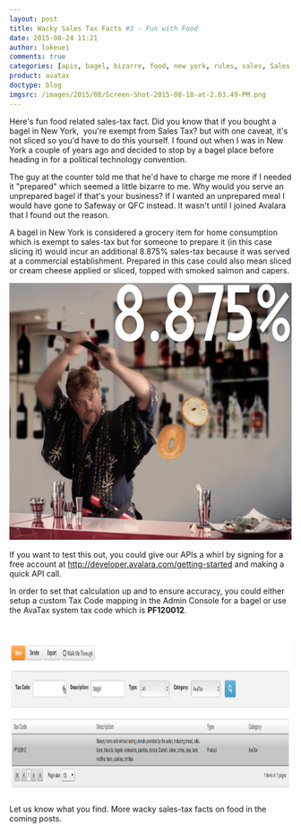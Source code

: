 ```yaml
---
layout: post
title: Wacky Sales Tax Facts #3 - Fun with Food
date: 2015-08-24 11:21
author: lokeuei
comments: true
categories: [apis, bagel, bizarre, food, new york, rules, sales, Sales Tax APIs, tax, weird]
product: avatax
doctype: blog
imgsrc: /images/2015/08/Screen-Shot-2015-08-18-at-2.03.49-PM.png
---
```

Here's fun food related sales-tax fact. Did you know that if you bought a bagel in New York,  you're exempt from Sales Tax? but with one caveat, it's not sliced so you'd have to do this yourself. I found out when I was in New York a couple of years ago and decided to stop by a bagel place before heading in for a political technology convention.

The guy at the counter told me that he'd have to charge me more if I needed it "prepared" which seemed a little bizarre to me. Why would you serve an unprepared bagel if that's your business? If I wanted an unprepared meal I would have gone to Safeway or QFC instead. It wasn't until I joined Avalara that I found out the reason.

A bagel in New York is considered a grocery item for home consumption which is exempt to sales-tax but for someone to prepare it (in this case slicing it) would incur an additional 8.875% sales-tax because it was served at a commercial establishment. Prepared in this case could also mean sliced or cream cheese applied or sliced, topped with smoked salmon and capers.

<a href="/images/2015/08/Screen-Shot-2015-08-18-at-2.03.49-PM.png"><img class=" size-full wp-image-9310 aligncenter" src="/images/2015/08/Screen-Shot-2015-08-18-at-2.03.49-PM.png" alt="Screen Shot 2015-08-18 at 2.03.49 PM" width="608" height="459" /></a>

If you want to test this out, you could give our APIs a whirl by signing for a free account at <a href="/avatax/">http://developer.avalara.com/getting-started</a> and making a quick API call.

In order to set that calculation up and to ensure accuracy, you could either setup a custom Tax Code mapping in the Admin Console for a bagel or use the AvaTax system tax code which is <strong>PF120012</strong>.

&nbsp;

<a href="/images/2015/08/Screen-Shot-2015-08-19-at-10.05.47-AM.png"><img class="alignleft size-full wp-image-9315" src="/images/2015/08/Screen-Shot-2015-08-19-at-10.05.47-AM.png" alt="Screen Shot 2015-08-19 at 10.05.47 AM" width="1136" height="276" /></a>

Let us know what you find. More wacky sales-tax facts on food in the coming posts.

&nbsp;
